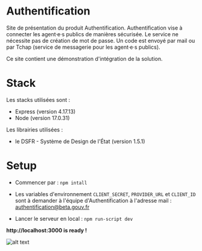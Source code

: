 
# Authentification

Site de présentation du produit Authentification. Authentification vise à connecter les agent·e·s publics de manières sécurisée. Le service ne nécessite pas de création de mot de passe. Un code est envoyé par mail ou par Tchap (service de messagerie pour les agent·e·s publics).

Ce site contient une démonstration d'intégration de la solution. 

# Stack
Les stacks utilisées sont :
- Express (version 4.17.13)
- Node (version 17.0.31)

Les librairies utilisées :
- le DSFR - Système de Design de l'État (version 1.5.1)

# Setup 
- Commencer par : `npm intall`

- Les variables d'environnement `CLIENT_SECRET`, `PROVIDER_URL` et `CLIENT_ID` sont à demander à l'équipe d'Authentification à l'adresse mail : authentification@beta.gouv.fr

- Lancer le serveur en local : `npm run-script dev`

**http://localhost:3000 is ready !**

![alt text](https://s12.aconvert.com/convert/p3r68-cdx67/awpdv-fhwwz.svg)
